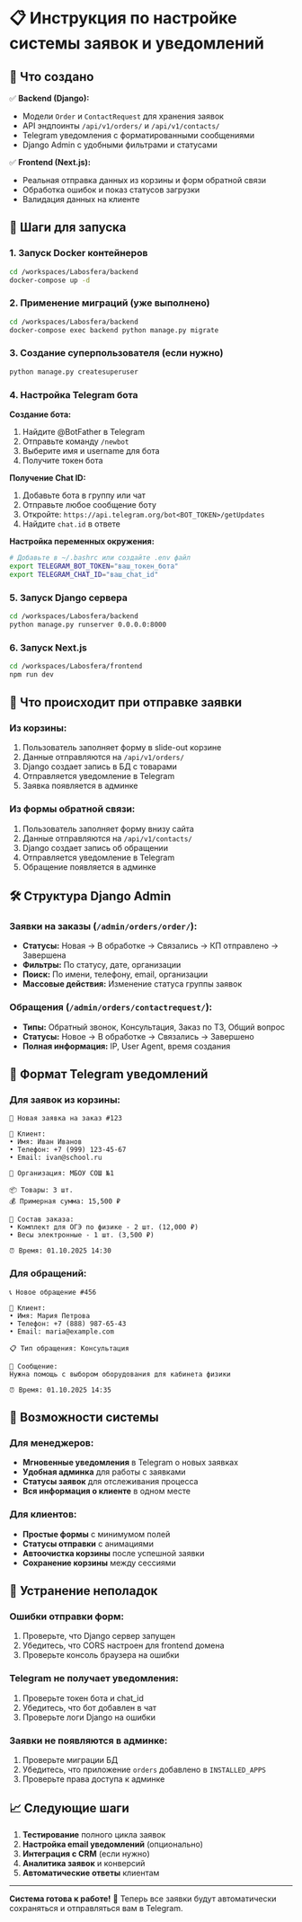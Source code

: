 # 📋 Инструкция по настройке системы заявок и уведомлений

## 🎯 Что создано

✅ **Backend (Django):**
- Модели `Order` и `ContactRequest` для хранения заявок
- API эндпоинты `/api/v1/orders/` и `/api/v1/contacts/`
- Telegram уведомления с форматированными сообщениями
- Django Admin с удобными фильтрами и статусами

✅ **Frontend (Next.js):**
- Реальная отправка данных из корзины и форм обратной связи
- Обработка ошибок и показ статусов загрузки
- Валидация данных на клиенте

## 🚀 Шаги для запуска

### 1. Запуск Docker контейнеров
```bash
cd /workspaces/Labosfera/backend
docker-compose up -d
```

### 2. Применение миграций (уже выполнено)
```bash
cd /workspaces/Labosfera/backend
docker-compose exec backend python manage.py migrate
```

### 3. Создание суперпользователя (если нужно)
```bash
python manage.py createsuperuser
```

### 4. Настройка Telegram бота

**Создание бота:**
1. Найдите @BotFather в Telegram
2. Отправьте команду `/newbot`
3. Выберите имя и username для бота
4. Получите токен бота

**Получение Chat ID:**
1. Добавьте бота в группу или чат
2. Отправьте любое сообщение боту
3. Откройте: `https://api.telegram.org/bot<BOT_TOKEN>/getUpdates`
4. Найдите `chat.id` в ответе

**Настройка переменных окружения:**
```bash
# Добавьте в ~/.bashrc или создайте .env файл
export TELEGRAM_BOT_TOKEN="ваш_токен_бота"
export TELEGRAM_CHAT_ID="ваш_chat_id"
```

### 5. Запуск Django сервера
```bash
cd /workspaces/Labosfera/backend
python manage.py runserver 0.0.0.0:8000
```

### 6. Запуск Next.js
```bash
cd /workspaces/Labosfera/frontend
npm run dev
```

## 📱 Что происходит при отправке заявки

### Из корзины:
1. Пользователь заполняет форму в slide-out корзине
2. Данные отправляются на `/api/v1/orders/`
3. Django создает запись в БД с товарами
4. Отправляется уведомление в Telegram
5. Заявка появляется в админке

### Из формы обратной связи:
1. Пользователь заполняет форму внизу сайта
2. Данные отправляются на `/api/v1/contacts/`
3. Django создает запись об обращении
4. Отправляется уведомление в Telegram
5. Обращение появляется в админке

## 🛠 Структура Django Admin

### Заявки на заказы (`/admin/orders/order/`):
- **Статусы:** Новая → В обработке → Связались → КП отправлено → Завершена
- **Фильтры:** По статусу, дате, организации
- **Поиск:** По имени, телефону, email, организации
- **Массовые действия:** Изменение статуса группы заявок

### Обращения (`/admin/orders/contactrequest/`):
- **Типы:** Обратный звонок, Консультация, Заказ по ТЗ, Общий вопрос
- **Статусы:** Новое → В обработке → Связались → Завершено
- **Полная информация:** IP, User Agent, время создания

## 📧 Формат Telegram уведомлений

### Для заявок из корзины:
```
🛒 Новая заявка на заказ #123

👤 Клиент:
• Имя: Иван Иванов
• Телефон: +7 (999) 123-45-67
• Email: ivan@school.ru

🏢 Организация: МБОУ СОШ №1

📦 Товары: 3 шт.
💰 Примерная сумма: 15,500 ₽

📝 Состав заказа:
• Комплект для ОГЭ по физике - 2 шт. (12,000 ₽)
• Весы электронные - 1 шт. (3,500 ₽)

⏰ Время: 01.10.2025 14:30
```

### Для обращений:
```
📞 Новое обращение #456

👤 Клиент:
• Имя: Мария Петрова
• Телефон: +7 (888) 987-65-43
• Email: maria@example.com

📋 Тип обращения: Консультация

💬 Сообщение:
Нужна помощь с выбором оборудования для кабинета физики

⏰ Время: 01.10.2025 14:35
```

## 🔧 Возможности системы

### Для менеджеров:
- **Мгновенные уведомления** в Telegram о новых заявках
- **Удобная админка** для работы с заявками
- **Статусы заявок** для отслеживания процесса
- **Вся информация о клиенте** в одном месте

### Для клиентов:
- **Простые формы** с минимумом полей
- **Статусы отправки** с анимациями
- **Автоочистка корзины** после успешной заявки
- **Сохранение корзины** между сессиями

## 🚨 Устранение неполадок

### Ошибки отправки форм:
1. Проверьте, что Django сервер запущен
2. Убедитесь, что CORS настроен для frontend домена
3. Проверьте консоль браузера на ошибки

### Telegram не получает уведомления:
1. Проверьте токен бота и chat_id
2. Убедитесь, что бот добавлен в чат
3. Проверьте логи Django на ошибки

### Заявки не появляются в админке:
1. Проверьте миграции БД
2. Убедитесь, что приложение `orders` добавлено в `INSTALLED_APPS`
3. Проверьте права доступа к админке

## 📈 Следующие шаги

1. **Тестирование** полного цикла заявок
2. **Настройка email уведомлений** (опционально)
3. **Интеграция с CRM** (если нужно)
4. **Аналитика заявок** и конверсий
5. **Автоматические ответы** клиентам

---

**Система готова к работе!** 🎉 Теперь все заявки будут автоматически сохраняться и отправляться вам в Telegram.